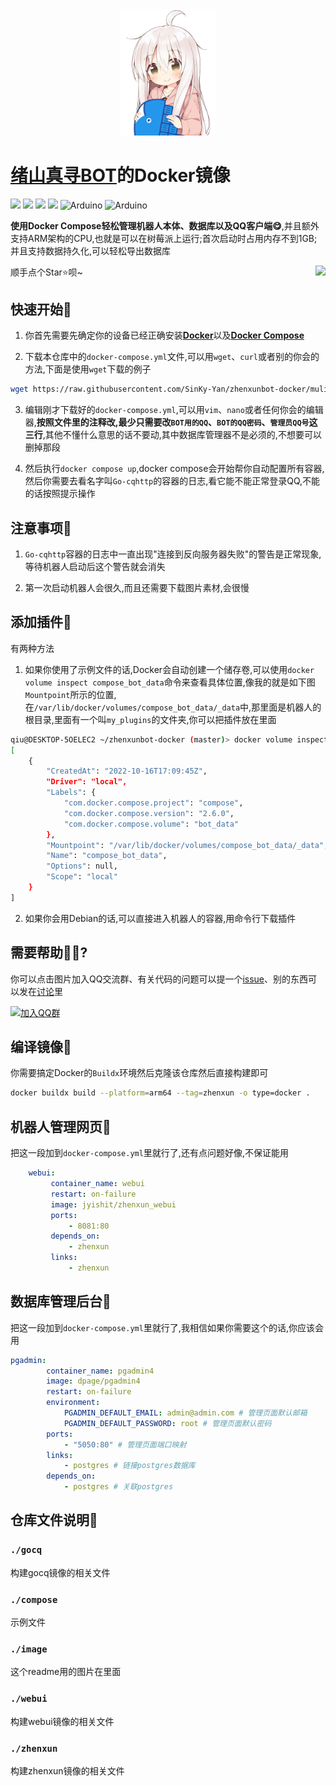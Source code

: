 <!--
 * @Author: 源源圆球 1340793687@outlook.com
 * @Date: 2022-06-03 18:01:14
 * @LastEditors: error: git config user.name && git config user.email & please set dead value or install git
 * @LastEditTime: 2022-08-26 08:42:04
 * @FilePath: /zhenxunbot-docker/README.md
 * Copyright (c) 2022 by 源源圆球 1340793687@outlook.com, All Rights Reserved. 
-->
<div align=center><img width="30%" src="./image/docker.png"/></div>

# [绪山真寻BOT](https://github.com/HibiKier/zhenxun_bot)的Docker镜像

![](https://img.shields.io/github/workflow/status/SinKy-Yan/zhenxunbot-docker/Build%20Docker%20image?label=%E9%95%9C%E5%83%8F%E7%BC%96%E8%AF%91&style=for-the-badge)
![](https://img.shields.io/docker/image-size/jyishit/zhenxun_bot?label=%E9%95%9C%E5%83%8F%E5%A4%A7%E5%B0%8F&style=for-the-badge&logo=docker&logoColor=white&color=2496ED)
![](https://img.shields.io/docker/pulls/jyishit/zhenxun_bot?label=%E4%B8%8B%E8%BD%BD%E6%AC%A1%E6%95%B0&style=for-the-badge)
![](https://img.shields.io/badge/%E6%94%AF%E6%8C%81%E6%9E%B6%E6%9E%84-amd64%7Carm64-FF69B4?style=for-the-badge)
![Arduino](https://img.shields.io/badge/-Debian-A81D33?style=for-the-badge&logo=debian&logoColor=white)
![Arduino](https://img.shields.io/badge/-Python3.10-3776AB?style=for-the-badge&logo=python&logoColor=white)

**使用Docker Compose轻松管理机器人本体、数据库以及QQ客户端😋**,并且额外支持ARM架构的CPU,也就是可以在树莓派上运行;首次启动时占用内存不到1GB;并且支持数据持久化,可以轻松导出数据库

<img align=right src='https://github.githubassets.com/images/mona-whisper.gif' />

顺手点个Star⭐呗~

## 快速开始🚀

1. 你首先需要先确定你的设备已经正确安装[**Docker**](<https://www.runoob.com/docker/docker-tutorial.html>)以及[**Docker Compose**](https://www.runoob.com/docker/docker-compose.html)

2. 下载本仓库中的`docker-compose.yml`文件,可以用`wget`、`curl`或者别的你会的方法,下面是使用`wget`下载的例子

```bash
wget https://raw.githubusercontent.com/SinKy-Yan/zhenxunbot-docker/mulit/compose/docker-compose.yml
```

3. 编辑刚才下载好的`docker-compose.yml`,可以用`vim`、`nano`或者任何你会的编辑器,**按照文件里的注释改,最少只需要改`BOT用的QQ`、`BOT的QQ密码`、`管理员QQ号`这三行**,其他不懂什么意思的话不要动,其中数据库管理器不是必须的,不想要可以删掉那段

4. 然后执行`docker compose up`,docker compose会开始帮你自动配置所有容器,然后你需要去看名字叫`Go-cqhttp`的容器的日志,看它能不能正常登录QQ,不能的话按照提示操作

## 注意事项🧐

1. `Go-cqhttp`容器的日志中一直出现"连接到反向服务器失败"的警告是正常现象,等待机器人启动后这个警告就会消失

2. 第一次启动机器人会很久,而且还需要下载图片素材,会很慢

## 添加插件🦄

有两种方法

1. 如果你使用了示例文件的话,Docker会自动创建一个储存卷,可以使用`docker volume inspect compose_bot_data`命令来查看具体位置,像我的就是如下图`Mountpoint`所示的位置,在`/var/lib/docker/volumes/compose_bot_data/_data`中,那里面是机器人的根目录,里面有一个叫`my_plugins`的文件夹,你可以把插件放在里面

```bash
qiu@DESKTOP-5OELEC2 ~/zhenxunbot-docker (master)> docker volume inspect compose_bot_data
[
    {
        "CreatedAt": "2022-10-16T17:09:45Z",
        "Driver": "local",
        "Labels": {
            "com.docker.compose.project": "compose",
            "com.docker.compose.version": "2.6.0",
            "com.docker.compose.volume": "bot_data"
        },
        "Mountpoint": "/var/lib/docker/volumes/compose_bot_data/_data",
        "Name": "compose_bot_data",
        "Options": null,
        "Scope": "local"
    }
]
```

2. 如果你会用Debian的话,可以直接进入机器人的容器,用命令行下载插件

## 需要帮助🐱‍💻?

你可以点击图片加入QQ交流群、有关代码的问题可以提一个[issue](https://github.com/SinKy-Yan/zhenxunbot-docker/issues/new)、别的东西可以发在[讨论](https://github.com/SinKy-Yan/zhenxunbot-docker/discussions)里

[![加入QQ群](https://img.shields.io/badge/QQ%E7%BE%A4-1034439737-ddff95?style=for-the-badge)](https://jq.qq.com/?_wv=1027&k=u8PgBkMZ)

## 编译镜像🐋

你需要搞定Docker的`Buildx`环境然后克隆该仓库然后直接构建即可

```bash
docker buildx build --platform=arm64 --tag=zhenxun -o type=docker .
```

## 机器人管理网页🤖

把这一段加到`docker-compose.yml`里就行了,还有点问题好像,不保证能用

```yml
    webui:
         container_name: webui
         restart: on-failure
         image: jyishit/zhenxun_webui
         ports:
             - 8081:80
         depends_on:
             - zhenxun
         links:
             - zhenxun
```

## 数据库管理后台📄

把这一段加到`docker-compose.yml`里就行了,我相信如果你需要这个的话,你应该会用

```yml
pgadmin:
        container_name: pgadmin4
        image: dpage/pgadmin4
        restart: on-failure
        environment:
            PGADMIN_DEFAULT_EMAIL: admin@admin.com # 管理页面默认邮箱
            PGADMIN_DEFAULT_PASSWORD: root # 管理页面默认密码
        ports:
            - "5050:80" # 管理页面端口映射
        links:
            - postgres # 链接postgres数据库
        depends_on:
            - postgres # 关联postgres
```

## 仓库文件说明📂

### `./gocq`

构建gocq镜像的相关文件

### `./compose`

示例文件

### `./image`

这个readme用的图片在里面

### `./webui`

构建webui镜像的相关文件

### `./zhenxun`

构建zhenxun镜像的相关文件
